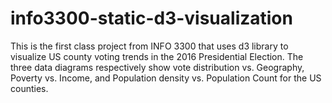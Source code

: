 # info3300-static-d3-visualization
This is the first class project from INFO 3300 that uses d3 library to visualize US county voting trends in the 2016 Presidential Election. The three data diagrams respectively show vote distribution vs. Geography, Poverty vs. Income, and Population density vs. Population Count for the US counties.
